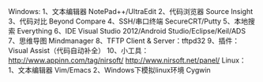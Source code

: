 Windows:
1、文本编辑器  NotePad++/UltraEdit
2、代码浏览器 Source Insight
3、代码对比 Beyond Compare
4、SSH/串口终端  SecureCRT/Putty
5、本地搜索 Everything
6、IDE Visual Studio 2012/Android Studio/Eclipse/Keil/ADS
7、思维导图 Mindmanager
8、TFTP Client & Server：tftpd32
9、插件：Visual Assist（代码自动补全）
10、小工具：http://www.appinn.com/tag/nirsoft/  http://www.nirsoft.net/panel/
Linux：
1、文本编辑器 Vim/Emacs
2、Windows下模拟linux环境  Cygwin
